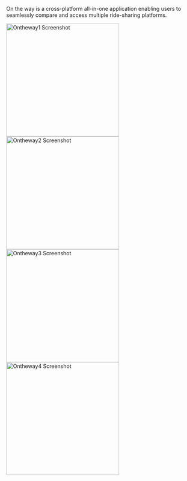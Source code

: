 On the way is a cross-platform all-in-one application enabling users to seamlessly compare and access multiple ride-sharing platforms.

<img src="pictures/Ontheway1.png" alt="Ontheway1 Screenshot" width="300">
<img src="pictures/Ontheway2.png" alt="Ontheway2 Screenshot" width="300">
<img src="pictures/Ontheway3.png" alt="Ontheway3 Screenshot" width="300">
<img src="pictures/Ontheway4.png" alt="Ontheway4 Screenshot" width="300">
